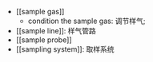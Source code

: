 - [[sample gas]]
    - condition the sample gas: 调节样气;
- [[sample line]]: 样气管路
- [[sample probe]]
- [[sampling system]]: 取样系统
